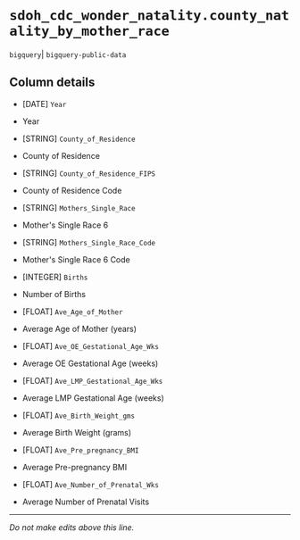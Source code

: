# `sdoh_cdc_wonder_natality.county_natality_by_mother_race`
`bigquery`| `bigquery-public-data`

## Column details
* [DATE]      `Year`
 - Year
* [STRING]    `County_of_Residence`
 - County of Residence
* [STRING]    `County_of_Residence_FIPS`
 - County of Residence Code
* [STRING]    `Mothers_Single_Race`
 - Mother's Single Race 6
* [STRING]    `Mothers_Single_Race_Code`
 - Mother's Single Race 6 Code
* [INTEGER]   `Births`
 - Number of Births
* [FLOAT]     `Ave_Age_of_Mother`
 - Average Age of Mother (years)
* [FLOAT]     `Ave_OE_Gestational_Age_Wks`
 - Average OE Gestational Age (weeks)
* [FLOAT]     `Ave_LMP_Gestational_Age_Wks`
 - Average LMP Gestational Age (weeks)
* [FLOAT]     `Ave_Birth_Weight_gms`
 - Average Birth Weight (grams)
* [FLOAT]     `Ave_Pre_pregnancy_BMI`
 - Average Pre-pregnancy BMI
* [FLOAT]     `Ave_Number_of_Prenatal_Wks`
 - Average Number of Prenatal Visits

-------------------------------------------------------------------------------
*Do not make edits above this line.*
